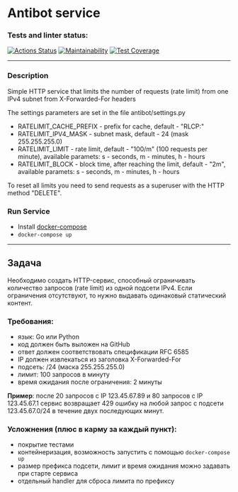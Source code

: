 # Antibot service

### Tests and linter status:
[![Actions Status](https://github.com/ajib6ept/antibot-developer-trainee/workflows/check-code/badge.svg)](https://github.com/ajib6ept/antibot-developer-trainee/actions)
[![Maintainability](https://api.codeclimate.com/v1/badges/1192252f3a36d4862172/maintainability)](https://codeclimate.com/github/ajib6ept/antibot-developer-trainee/maintainability)
[![Test Coverage](https://api.codeclimate.com/v1/badges/1192252f3a36d4862172/test_coverage)](https://codeclimate.com/github/ajib6ept/antibot-developer-trainee/test_coverage)
***
### Description

Simple HTTP service that limits the number of requests (rate limit) from one IPv4 subnet from X-Forwarded-For headers

The settings parameters are set in the file antibot/settings.py

- RATELIMIT_CACHE_PREFIX - prefix for cache, default - "RLCP:"
- RATELIMIT_IPV4_MASK - subnet mask, default - 24 (mask 255.255.255.0)
- RATELIMIT_LIMIT - rate limit, default - "100/m" (100 requests per minute), available paramets: s - seconds, m - minutes, h - hours
- RATELIMIT_BLOCK - block time, after reaching the limit,  default - "2m", available paramets: s - seconds, m - minutes, h - hours

To reset all limits you need to send requests as a superuser with the HTTP method "DELETE".

### Run Service
- Install [docker-compose](https://docs.docker.com/compose/install/)
- ```docker-compose up```

***
## Задача

Необходимо создать HTTP-сервис, способный ограничивать количество запросов (rate limit) из одной подсети IPv4. Если ограничения отсутствуют, то нужно выдавать одинаковый статический контент.


### Требования:
- язык: Go или Python
- код должен быть выложен на GitHub
- ответ должен соответствовать спецификации RFC 6585
- IP должен извлекаться из заголовка X-Forwarded-For
- подсеть: /24 (маска 255.255.255.0)
- лимит: 100 запросов в минуту
- время ожидания после ограничения: 2 минуты

**Пример**: после 20 запросов с IP 123.45.67.89 и 80 запросов с IP 123.45.67.1 сервис возвращает 429 ошибку на любой запрос с подсети 123.45.67.0/24 в течение двух последующих минут.

### Усложнения (плюс в карму за каждый пункт):
- покрытие тестами
- контейнеризация, возможность запустить с помощью `docker-compose up`
- размер префикса подсети, лимит и время ожидания можно задавать при старте сервиса
- отдельный handler для сброса лимита по префиксу
